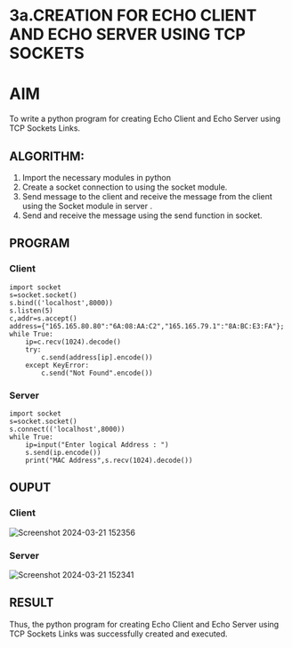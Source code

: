 # 3a.CREATION FOR ECHO CLIENT AND ECHO SERVER USING TCP SOCKETS
# AIM
To write a python program for creating Echo Client and Echo Server using TCP
Sockets Links.
## ALGORITHM:
1. Import the necessary modules in python
2. Create a socket connection to using the socket module.
3. Send message to the client and receive the message from the client using the Socket module in
 server .
4. Send and receive the message using the send function in socket.
## PROGRAM
### Client
```
import socket
s=socket.socket()
s.bind(('localhost',8000))
s.listen(5)
c,addr=s.accept()
address={"165.165.80.80":"6A:08:AA:C2","165.165.79.1":"8A:BC:E3:FA"};
while True:
    ip=c.recv(1024).decode()
    try:
        c.send(address[ip].encode())
    except KeyError:
        c.send("Not Found".encode()) 
```
### Server
```
import socket
s=socket.socket()
s.connect(('localhost',8000))
while True:
    ip=input("Enter logical Address : ")
    s.send(ip.encode())
    print("MAC Address",s.recv(1024).decode())
```
## OUPUT
### Client
![Screenshot 2024-03-21 152356](https://github.com/s-adhithya/3a.Sockets_Creation_for_Echo_Client_and_Echo_Server/assets/113497423/fcb5b039-b510-441f-b382-bebf8b17bbe9)
### Server
![Screenshot 2024-03-21 152341](https://github.com/s-adhithya/3a.Sockets_Creation_for_Echo_Client_and_Echo_Server/assets/113497423/ba13f257-9e8d-46bc-a7f2-3ae90483de44)


## RESULT
Thus, the python program for creating Echo Client and Echo Server using TCP Sockets Links 
was successfully created and executed.
